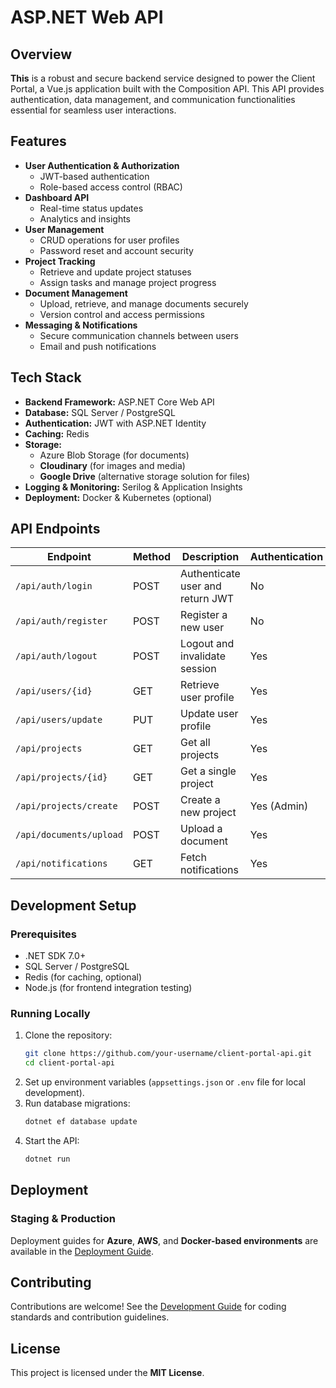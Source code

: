 # ASP.NET Web API

## Overview
**This** is a robust and secure backend service designed to power the Client Portal, a Vue.js application built with the Composition API. This API provides authentication, data management, and communication functionalities essential for seamless user interactions.

## Features
- **User Authentication & Authorization**
  - JWT-based authentication
  - Role-based access control (RBAC)
- **Dashboard API**
  - Real-time status updates
  - Analytics and insights
- **User Management**
  - CRUD operations for user profiles
  - Password reset and account security
- **Project Tracking**
  - Retrieve and update project statuses
  - Assign tasks and manage project progress
- **Document Management**
  - Upload, retrieve, and manage documents securely
  - Version control and access permissions
- **Messaging & Notifications**
  - Secure communication channels between users
  - Email and push notifications

## Tech Stack
- **Backend Framework:** ASP.NET Core Web API
- **Database:** SQL Server / PostgreSQL
- **Authentication:** JWT with ASP.NET Identity
- **Caching:** Redis
- **Storage:**
  - Azure Blob Storage (for documents)
  - **Cloudinary** (for images and media)
  - **Google Drive** (alternative storage solution for files)
- **Logging & Monitoring:** Serilog & Application Insights
- **Deployment:** Docker & Kubernetes (optional)

## API Endpoints
| Endpoint                   | Method | Description                           | Authentication |
|----------------------------|--------|---------------------------------------|----------------|
| `/api/auth/login`          | POST   | Authenticate user and return JWT     | No             |
| `/api/auth/register`       | POST   | Register a new user                  | No             |
| `/api/auth/logout`         | POST   | Logout and invalidate session        | Yes            |
| `/api/users/{id}`          | GET    | Retrieve user profile                | Yes            |
| `/api/users/update`        | PUT    | Update user profile                  | Yes            |
| `/api/projects`            | GET    | Get all projects                     | Yes            |
| `/api/projects/{id}`       | GET    | Get a single project                 | Yes            |
| `/api/projects/create`     | POST   | Create a new project                 | Yes (Admin)    |
| `/api/documents/upload`    | POST   | Upload a document                    | Yes            |
| `/api/notifications`       | GET    | Fetch notifications                  | Yes            |

## Development Setup
### Prerequisites
- .NET SDK 7.0+
- SQL Server / PostgreSQL
- Redis (for caching, optional)
- Node.js (for frontend integration testing)

### Running Locally
1. Clone the repository:
   ```sh
   git clone https://github.com/your-username/client-portal-api.git
   cd client-portal-api
   ```
2. Set up environment variables (`appsettings.json` or `.env` file for local development).
3. Run database migrations:
   ```sh
   dotnet ef database update
   ```
4. Start the API:
   ```sh
   dotnet run
   ```

## Deployment
### Staging & Production
Deployment guides for **Azure**, **AWS**, and **Docker-based environments** are available in the [Deployment Guide](./DEPLOYMENT.md).

## Contributing
Contributions are welcome! See the [Development Guide](./DEVELOPMENT.md) for coding standards and contribution guidelines.

## License
This project is licensed under the **MIT License**.

